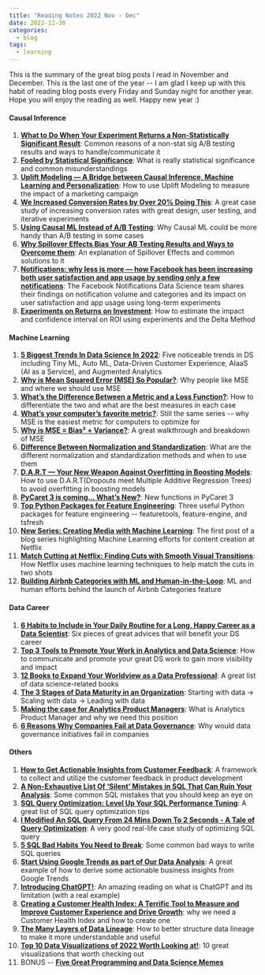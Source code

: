 ```yaml
---
title: "Reading Notes 2022 Nov - Dec"
date: 2022-12-30
categories:
  - blog
tags:
  - learning
---
```


This is the summary of the great blog posts I read in November and December. This is the last one of the year -- I am glad I keep up with this habit of reading blog posts every Friday and Sunday night for another year. Hope you will enjoy the reading as well. Happy new year :)  


#### Causal Inference  
1. [**What to Do When Your Experiment Returns a Non-Statistically Significant Result**](https://towardsdatascience.com/what-to-do-when-your-experiment-returns-a-non-statistically-significant-result-81ecaf56fb32): Common reasons of a non-stat sig A/B testing results and ways to handle/communicate it     
2. [**Fooled by Statistical Significance**](https://towardsdatascience.com/fooled-by-statistical-significance-7fed1bc2caf9): What is really statistical significance and common misunderstandings  
3. [**Uplift Modeling — A Bridge between Causal Inference, Machine Learning and Personalization**](https://medium.com/@salonibansal2612/uplift-modelling-a-bridge-between-causal-inference-machine-learning-and-personalization-8396079c1070): How to use Uplift Modeling to measure the impact of a marketing campaign  
4. [**We Increased Conversion Rates by Over 20% Doing This**](https://bootcamp.uxdesign.cc/increase-onboarding-conversion-by-over-20-f596d8a23f79): A great case study of increasing conversion rates with great design, user testing, and iterative experiments  
5. [**Using Causal ML Instead of A/B Testing**](https://towardsdatascience.com/using-causal-ml-instead-of-a-b-testing-eeb1067d7fc0): Why Causal ML could be more handy than A/B testing in some cases  
6. [**Why Spillover Effects Bias Your AB Testing Results and Ways to Overcome them**](https://medium.com/@weonhyeok.chung/why-spillover-effects-bias-your-ab-testing-and-ways-to-overcome-them-e7f06efd0b56): An explanation of Spillover Effects and common solutions to it  
7. [**Notifications: why less is more — how Facebook has been increasing both user satisfaction and app usage by sending only a few notifications**](https://medium.com/@AnalyticsAtMeta/notifications-why-less-is-more-how-facebook-has-been-increasing-both-user-satisfaction-and-app-9463f7325e7d): The Facebook Notifications Data Science team shares their findings on notification volume and categories and its impact on user satisfaction and app usage using long-term experiments  
8. [**Experiments on Returns on Investment**](https://towardsdatascience.com/experiments-on-returns-on-investment-34a1953c5f16): How to estimate the impact and confidence interval on ROI using experiments and the Delta Method   


#### Machine Learning
1. [**5 Biggest Trends In Data Science In 2022**](https://blog.jovian.ai/the-5-biggest-trends-in-data-science-in-2022-9f3d2397498c): Five noticeable trends in DS including Tiny ML, Auto ML, Data-Driven Customer Experience, AIaaS (AI as a Service), and Augmented Analytics     
2. [**Why is Mean Squared Error (MSE) So Popular?**](https://towardsdatascience.com/why-is-mean-squared-error-mse-so-popular-4320d5f003e5): Why people like MSE and where we should use MSE  
3. [**What’s the Difference Between a Metric and a Loss Function?**](https://towardsdatascience.com/whats-the-difference-between-a-metric-and-a-loss-function-38cac955f46d): How to differentiate the two and what are the best measures in each case  
4. [**What’s your computer’s favorite metric?**](https://towardsdatascience.com/whats-your-computer-s-favorite-metric-98c132b0488a): Still the same series -- why MSE is the easiest metric for computers to optimize for  
5. [**Why is MSE = Bias² + Variance?**](https://towardsdatascience.com/why-is-mse-bias%C2%B2-variance-dbdeda6f0e70): A great walkthrough and breakdown of MSE  
6. [**Difference Between Normalization and Standardization**](https://pub.towardsai.net/difference-between-normalization-and-standardization-745030eaf96f): What are the different normalization and standardization methods and when to use them  
7. [**D.A.R.T — Your New Weapon Against Overfitting in Boosting Models**](https://medium.com/@meir412_37692/d-a-r-t-your-new-weapon-against-overfitting-in-boosting-models-9ea4e6aa435b): How to use D.A.R.T(Dropouts meet Multiple Additive Regression Trees) to avoid overfitting in boosting models  
8. [**PyCaret 3 is coming… What’s New?**](https://moez-62905.medium.com/pycaret-3-is-coming-whats-new-8d7d241c40d8): New functions in PyCaret 3  
9. [**Top Python Packages for Feature Engineering**](https://medium.com/towards-data-science/top-python-packages-for-feature-engineering-c0a75dba0081): Three useful Python packages for feature engineering -- featuretools, feature-engine, and tsfresh  
10. [**New Series: Creating Media with Machine Learning**](https://netflixtechblog.com/new-series-creating-media-with-machine-learning-5067ac110bcd): The first post of a blog series highlighting Machine Learning efforts for content creation at Netflix   
11. [**Match Cutting at Netflix: Finding Cuts with Smooth Visual Transitions**](https://netflixtechblog.com/match-cutting-at-netflix-finding-cuts-with-smooth-visual-transitions-31c3fc14ae59): How Netflix uses machine learning techniques to help match the cuts in two shots  
12. [**Building Airbnb Categories with ML and Human-in-the-Loop**](https://medium.com/airbnb-engineering/building-airbnb-categories-with-ml-and-human-in-the-loop-e97988e70ebb): ML and human efforts behind the launch of Airbnb Categories feature  


#### Data Career
1. [**6 Habits to Include in Your Daily Routine for a Long, Happy Career as a Data Scientist**](https://towardsdatascience.com/6-habits-to-include-in-your-daily-routine-for-a-long-happy-career-as-a-data-scientist-de733eae6250): Six pieces of great advices that will benefit your DS career  
2. [**Top 3 Tools to Promote Your Work in Analytics and Data Science**](https://towardsdatascience.com/top-3-tools-to-promote-your-work-in-analytics-data-science-7b87d80615fc): How to communicate and promote your great DS work to gain more visibility and impact  
3. [**12 Books to Expand Your Worldview as a Data Professional**](https://nicolejaneway.medium.com/12-books-expand-worldview-ea1fe6d37c54): A great list of data science-related books  
4. [**The 3 Stages of Data Maturity in an Organization**](https://medium.com/@dom.n/the-3-stages-of-data-maturity-in-an-organisation-898d41c8f56): Starting with data -> Scaling with data -> Leading with data  
5. [**Making the case for Analytics Product Managers**](https://medium.com/@bigdatajames/making-the-case-for-analytics-product-managers-15ca72fba79d): What is Analytics Product Manager and why we need this position  
6. [**6 Reasons Why Companies Fail at Data Governance**](https://towardsdatascience.com/6-reasons-why-companies-fail-at-data-governance-6d13fdeda570): Why would data governance initiatives fail in companies   


#### Others
1. [**How to Get Actionable Insights from Customer Feedback**](https://towardsdatascience.com/how-to-get-actionable-insights-from-customer-feedback-a922ec5b37e1): A framework to collect and utilize the customer feedback in product development  
2. [**A Non-Exhaustive List Of ‘Silent’ Mistakes in SQL That Can Ruin Your Analysis**](https://towardsdatascience.com/a-non-exhaustive-list-of-silent-mistakes-in-sql-that-can-ruin-your-analysis-e5c62e6db489): Some common SQL mistakes that you should keep an eye on  
3. [**SQL Query Optimization: Level Up Your SQL Performance Tuning**](https://betterprogramming.pub/sql-query-optimization-level-up-your-sql-performance-tuning-d93af175b24b): A great list of SQL query optimization tips  
4. [**I Modified An SQL Query From 24 Mins Down To 2 Seconds - A Tale of Query Optimization**](https://medium.com/swlh/i-modified-an-sql-query-from-24-mins-down-to-2-seconds-a-tale-of-query-optimization-bcf49d50174b): A very good real-life case study of optimizing SQL query  
5. [**5 SQL Bad Habits You Need to Break**](https://medium.com/learning-sql/5-sql-bad-habits-you-need-to-break-a2199955b763): Some common bad ways to write SQL queries  
6. [**Start Using Google Trends as part of Our Data Analysis**](https://medium.com/codex/start-using-google-trends-as-part-of-our-data-analysis-9132607f2e8c): A great example of how to derive some actionable business insights from Google Trends  
7. [**Introducing ChatGPT!**](https://kozyrkov.medium.com/introducing-chatgpt-aa824ad89623): An amazing reading on what is ChatGPT and its limitation (with a real example)  
8. [**Creating a Customer Health Index: A Terrific Tool to Measure and Improve Customer Experience and Drive Growth**](https://medium.com/@alitaimurshabbir/creating-a-customer-health-index-a-terrific-tool-to-measure-and-improve-customer-experience-and-b342bc33a20): why we need a Customer Health Index and how to create one  
9. [**The Many Layers of Data Lineage**](https://medium.com/data-monzo/the-many-layers-of-data-lineage-2eb898709ad3): How to better structure data lineage to make it more understandable and useful  
10. [**Top 10 Data Visualizations of 2022 Worth Looking at!**](https://medium.com/geekculture/top-10-data-visualizations-of-2022-worth-looking-at-eec641e3fe84): 10 great visualizations that worth checking out  
11. BONUS -- [**Five Great Programming and Data Science Memes**](https://keith-mcnulty.medium.com/five-great-programming-and-data-science-memes-db26d43b2f46)  
